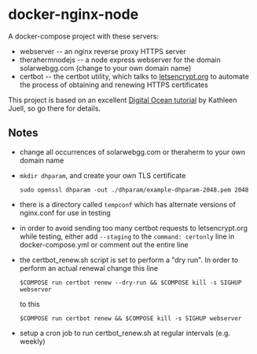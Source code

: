 # docker-nginx-node

A docker-compose project with these servers:
  * webserver -- an nginx reverse proxy HTTPS server
  * therahermnodejs -- a node express webserver for the domain solarwebgg.com (change to your own domain name)
  * certbot -- the certbot utility, which talks to [letsencrypt.org](https://letsencrypt.org) to automate the process of obtaining and renewing HTTPS certificates
  
This project is based on an excellent [Digital Ocean tutorial](https://www.digitalocean.com/community/tutorials/how-to-secure-a-containerized-node-js-application-with-nginx-let-s-encrypt-and-docker-compose) by Kathleen Juell, so go there for details.

## Notes
* change all occurrences of solarwebgg.com or theraherm to your own domain name
* `mkdir dhparam`, and create your own TLS certificate

      sudo openssl dhparam -out ./dhparam/example-dhparam-2048.pem 2048
* there is a directory called `tempconf` which has alternate versions of nginx.conf for use in testing
* in order to avoid sending too many certbot requests to letsencrypt.org while testing, either add `--staging` to the `command: certonly` line in docker-compose.yml or comment out the entire line
* the certbot_renew.sh script is set to perform a "dry run". In order to perform an actual renewal change this line

      $COMPOSE run certbot renew --dry-run && $COMPOSE kill -s SIGHUP webserver
  to this
  
      $COMPOSE run certbot renew && $COMPOSE kill -s SIGHUP webserver
* setup a cron job to run certbot_renew.sh at regular intervals (e.g. weekly)

